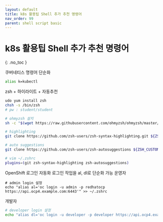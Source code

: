 ```yaml
---
layout: default
title: k8s 활용팁 Shell 추가 추천 명령어
nav_order: 99
parent: shell script basic
---
```


# k8s 활용팁 Shell 추가 추천 명령어
{: .no_toc }

쿠버네티스 명령어 단순화
```bash
alias k=kubectl
```

zsh + 하이라이트 + 자동추천 
```bash
udo yum install zsh
chsh -s /bin/zsh
# pw : student/student

# ohmyzsh 설치
sh -c "$(wget https://raw.githubusercontent.com/ohmyzsh/ohmyzsh/master/tools/install.sh -O -)" 

# highlighting 
git clone https://github.com/zsh-users/zsh-syntax-highlighting.git ${ZSH_CUSTOM:-~/.oh-my-zsh/custom}/plugins/zsh-syntax-highlighting

# auto suggestions
git clone https://github.com/zsh-users/zsh-autosuggestions ${ZSH_CUSTOM:-~/.oh-my-zsh/custom}/plugins/zsh-autosuggestions

# vim ~/.zshrc
plugins=(git zsh-syntax-highlighting zsh-autosuggestions)
```

OpenShift 로그인 자동화
로그인 작업을 al, dl로 단순화 가능
운영자
```bssh
# admin login 설정
echo "alias al='oc login -u admin -p redhatocp https://api.ocp4.example.com:6443'" >> ~/.zshrc
```
개발자
```bash
# developer login 설정
echo "alias dl='oc login -u developer -p developer https://api.ocp4.example.com:6443'" >> ~/.zshrc
```
